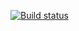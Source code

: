[![Build status](https://ci.appveyor.com/api/projects/status/bblg1scaxeyv6fxg/branch/main?svg=true)](https://ci.appveyor.com/project/AnnaKazmirchuk/patterns2/branch/main)